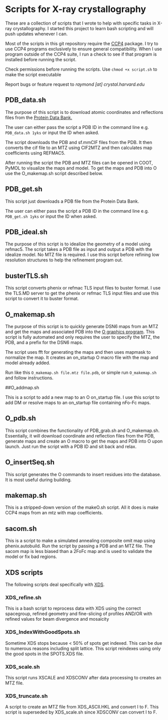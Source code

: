 # Scripts for X-ray crystallography

These are a collection of scripts that I wrote to help with specific tasks in X-ray crystallography. I started this project to learn bash scripting and will push updates whenever I can.

Most of the scripts in this git repository require the [CCP4](http://www.ccp4.ac.uk) package. I try to use CCP4 programs exclusively to ensure general compatibility. When I use program outside of the CCP4 suite, I run a check to see if that program is installed before running the script.

Check permissions before running the scripts. Use `chmod +x script.sh` to make the script executable

Report bugs or feature request to *raymond [at] crystal.harvard.edu*

## PDB_data.sh

The purpose of this script is to download atomic coordinates and reflections files from the [Protein Data Bank.](www.rcsb.org)

The user can either pass the script a PDB ID in the command line e.g. `PDB_data.sh 1yks` or input the ID when asked.

The script downloads the PDB and sf.mmCIF files from the PDB. It then converts the cif file to an MTZ using CIF2MTZ and then calculates map coefficients using REFMAC5.

After running the script the PDB and MTZ files can be opened in COOT, PyMOL to visualize the maps and model. To get the maps and PDB into O use the O_makemap.sh script described below.

## PDB_get.sh

This script just downloads a PDB file from the Protein Data Bank.

The user can either pass the script a PDB ID in the command line e.g. `PDB_get.sh 1yks` or input the ID when asked.

## PDB_ideal.sh
The purpose of this script is to idealize the geometry of a model using refmac5. The script takes a PDB file as input and output a PDB with the idealize model. No MTZ file is required. I use this script before refining low resolution structures to help the refinement program out.

## busterTLS.sh

This script converts phenix or refmac TLS input files to buster format. I use the TLS.MD server to get the phenix or refmac TLS input files and use this script to convert it to buster format.

## O_makemap.sh

The purpose of this script is to quickly generate DSN6 maps from an MTZ and get the maps and associated PDB into the [O graphics program](http://xray.bmc.uu.se/alwyn/TAJ/Home.html). This script is fully automated and only requires the user to specify the MTZ, the PDB, and a prefix for the DSN6 maps.

The script uses fft for generating the maps and then uses mapmask to normalize the map. It creates an on_startup O macro file with the map and model already added.

Run like this `O_makemap.sh file.mtz file.pdb`, or simple run `O_makemap.sh` and follow instructions.

##O_addmap.sh

This is a script to add a new map to an O on_startup file. I use this script to add DM or resolve maps to an on_startup file containing nFo-Fc maps.

## O_pdb.sh 

This script combines the functionality of PDB_grab.sh and O_makemap.sh. Essentially, it will download coordinate and reflection files from the PDB, generate maps and create an O macro to get the maps and PDB into O upon launch. Just run the script with a PDB ID and sit back and relax.

## O_insertSeq.sh

This script generates the O commands to insert residues into the database. It is most useful during building.

## makemap.sh

This is a stripped-down version of the makeO.sh script. All it does is make CCP4 maps from an mtz with map coefficients.

## sacom.sh

This is a script to make a simulated annealing composite omit map using phenix.autobuild. Run the script by passing a PDB and an MTZ file. The sacom map is less biased than a 2FoFc map and is used to validate the model or fix bad regions.

## XDS scripts

The following scripts deal specifically with [XDS](http://xds.mpimf-heidelberg.mpg.de).

### XDS_refine.sh

This is a bash script to reprocess data with XDS using the correct spacegroup, refined geometry and fine-slicing of profiles AND/OR with refined values for beam divergence and mosaicity

### XDS_IndexWithGoodSpots.sh

Sometime XDS stops because < 50% of spots get indexed. This can be due to numerous reasons including split lattice. This script reindexes using only the good spots in the SPOTS.XDS file.

### XDS_scale.sh

This script runs XSCALE and XDSCONV after data processing to creates an MTZ file.

### XDS_truncate.sh

A script to create an MTZ file from XDS_ASCII.HKL and convert I to F. This script is superseded by XDS_scale.sh since XDSCONV can convert I to F.
